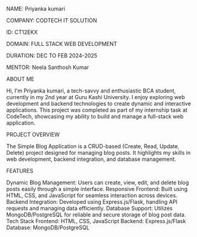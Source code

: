 NAME: Priyanka kumari

COMPANY: CODTECH IT SOLUTION

ID: CT12EKX

DOMAIN: FULL STACK WEB DEVELOPMENT

DURATION: DEC TO FEB 2024-2025

MENTOR: Neela Santhosh Kumar

ABOUT ME

Hi, I'm Priyanka kumari, a tech-savvy and enthusiastic BCA student, currently in my 2nd year at Guru Kashi University. I enjoy exploring web development and backend technologies to create dynamic and interactive applications. This project was completed as part of my internship task at CodeTech, showcasing my ability to build and manage a full-stack web application.

PROJECT OVERVIEW

The Simple Blog Application is a CRUD-based (Create, Read, Update, Delete) project designed for managing blog posts. It highlights my skills in web development, backend integration, and database management.

FEATURES

Dynamic Blog Management: Users can create, view, edit, and delete blog posts easily through a simple interface. Responsive Frontend: Built using HTML, CSS, and JavaScript for seamless interaction across devices. Backend Integration: Developed using Express.js/Flask, handling API requests and managing data efficiently. Database Support: Utilizes MongoDB/PostgreSQL for reliable and secure storage of blog post data. Tech Stack Frontend: HTML, CSS, JavaScript Backend: Express.js/Flask Database: MongoDB/PostgreSQL
